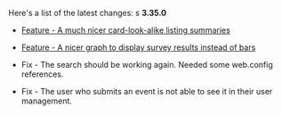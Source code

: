 Here's a list of the latest changes:
s
**3.35.0**

- [Feature - A much nicer card-look-alike listing summaries](https://trello.com/c/DyDDF7vy/671-new-ad-tile-and-event-tiles)
- [Feature - A nicer graph to display survey results instead of bars](https://trello.com/c/xKsmGgE3/676-display-a-nicer-graph-for-stats-in-event-dashboard)

- Fix - The search should be working again. Needed some web.config references.
- Fix - The user who submits an event is not able to see it in their user management.